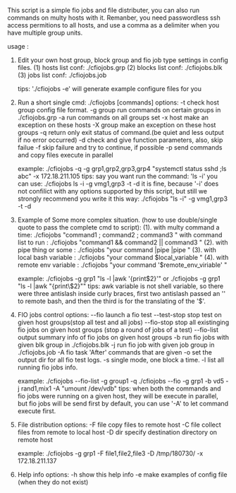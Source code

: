 
This script is a simple fio jobs and file distributer, you can also run commands on multy hosts with it.
Remanber, you need passwordless ssh access permitions to all hosts, and use a comma as a delimiter when you have multiple group units.

usage :
1. Edit your own host group, block group and fio job type settings in config files.
   (1)     hosts  list conf:   ./cfiojobs.grp
   (2)     blocks list conf:   ./cfiojobs.blk
   (3)     jobs   list conf:   ./cfiojobs.job

   tips: './cfiojobs -e' will generate example configure files for you

2. Run a short single cmd: 
   ./cfiojobs <options> [commands]
   options: 
           -t            check host group config file format.
           -g group      run commands on certain groups in ./cfiojobs.grp
           -a            run commands on all groups set
           -x host       make an exception on these hosts
           -X group      make an exception on these host groups 
           -q            return only exit status of command.(be quiet and less output if no error occurred)
           -d            check and give function parameters, also, skip failue
           -f            skip failure and try to continue, if possible
           -p            send commands and copy files execute in parallel

   example: ./cfiojobs -q -g grp1,grp2,grp3,grp4 "systemctl status sshd ;ls abc" -x 172.18.211.105
      tips:
      say you want run the command:
              'ls -i' 
      you can use: 
              ./cfiojobs ls -i -g vmg1,grp3 -t -d
      it is fine, because '-i' does not confilict with any options supported by this script,
      but still we strongly recommend you write it this way:
              ./cfiojobs "ls -i" -g vmg1,grp3 -t -d

3. Example of Some more complex situation. (how to use double/single quote to pass the complete cmd to script):
   (1). with multy command a time:  ./cfiojobs "command1 ;  command2 ;  command3 "
        with command list to run :  ./cfiojobs "command1 && command2 || command3 "
   (2). with pipe thing or some  :  ./cfiojobs "your command |pipe |pipe "
   (3). with local bash variable :  ./cfiojobs "your command $local_variable "
   (4). with remote env variable :  ./cfiojobs "your command '$remote_env_viriable' " 

   example: ./cfiojobs -g grp1 "ls -l |awk '{print\$2}'"
         or ./cfiojobs -g grp1 "ls -l |awk \"{print\\\$2}\""
      tips: awk variable is not shell variable, so there were three antislash inside curly braces,
            first two antislash passed an '\' to remote bash, and then the third is for the translating of the '$'.

4. FIO jobs control
   options:
           --fio         launch a fio test
           --test-stop   stop test on given host groups(stop all test and all jobs)
           --fio-stop    stop all existinging fio jobs on given host groups (stop a round of jobs of a test)
           --fio-list    output summary info of fio jobs on given host groups
           -b            run fio jobs with given blk group in ./cfiojobs.blk
           -j            run fio job with given job group in ./cfiojobs.job
           -A            fio task 'After' commands that are given
           -o            set the output dir for all fio test logs.
           -s            single mode, one block a time.
           -l            list all running fio jobs info.

   example: ./cfiojobs --fio-list -g group1 -q
            ./cfiojobs --fio -g grp1 -b vd5 -j rand1,mix1 -A "umount /dev/vdb"
      tips:
      when both the commands and fio jobs were running on a given host, they will be execute in parallel,
      but fio jobs will be send first by default, you can use '-A' to let command execute first.

5. File distribution
   options:
           -F file       copy files to remote host
           -C file       collect files from remote to local host
           -D dir        specify destination directory on remote host

   example: ./cfiojobs -g grp1 -F file1,file2,file3 -D /tmp/180730/ -x 172.18.211.137

6. Help info
   options:
           -h            show this help info
           -e            make examples of config file (when they do not exist)

